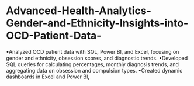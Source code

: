# Advanced-Health-Analytics-Gender-and-Ethnicity-Insights-into-OCD-Patient-Data-
•Analyzed OCD patient data with SQL, Power BI, and Excel, focusing on gender and ethnicity, obsession scores, and diagnostic trends. •Developed SQL queries for calculating percentages, monthly diagnosis trends, and aggregating data on obsession and compulsion types. •Created dynamic dashboards in Excel and Power BI, 
